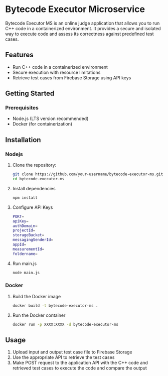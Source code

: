 # Bytecode Executor Microservice

Bytecode Executor MS is an online judge application that allows you to run C++ code in a containerized environment. It provides a secure and isolated way to execute code and assess its correctness against predefined test cases.

## Features

- Run C++ code in a containerized environment
- Secure execution with resource limitations
- Retrieve test cases from Firebase Storage using API keys

## Getting Started

### Prerequisites

- Node.js (LTS version recommended)
- Docker (for containerization)

## Installation

### Nodejs

1. Clone the repository:

    ```bash
   git clone https://github.com/your-username/bytecode-executor-ms.git
   cd bytecode-executor-ms
   
2. Install dependencies
    ```bash
    npm install
3. Configure API Keys
    ```sh
    PORT=
    apiKey=
    authDomain=
    projectId=
    storageBucket=
    messagingSenderId=
    appId=
    measurementId=
    foldername=
    ```

4. Run main.js
    ```bash
    node main.js

### Docker

1. Build the Docker image
    ```bash
    docker build -t bytecode-executor-ms .
2. Run the Docker container
    ```bash
    docker run -p XXXX:XXXX -d bytecode-executor-ms

## Usage
1. Upload input and output test case file to Firebase Storage
2. Use the appropriate API to retrieve the test cases
3. Make POST request to the application API with the C++ code and retrieved test cases to execute the code and compare the output